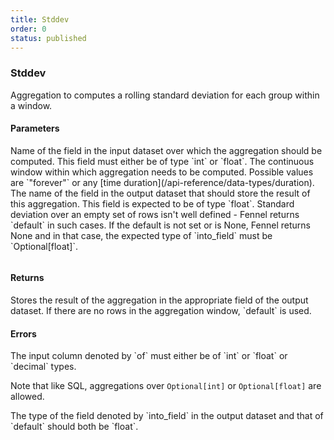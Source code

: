 ```yaml
---
title: Stddev
order: 0
status: published
---
```

### Stddev
Aggregation to computes a rolling standard deviation for each group within a window. 

#### Parameters
<Expandable title="of" type="str">
Name of the field in the input dataset over which the aggregation should be 
computed.  This field must either be of type `int` or `float`.
</Expandable>

<Expandable title="window" type="Window">
The continuous window within which aggregation needs to be computed. Possible 
values are `"forever"` or any [time duration](/api-reference/data-types/duration).
</Expandable>

<Expandable title="into_field" type="str">
The name of the field in the output dataset that should store the result of this
aggregation. This field is expected to be of type `float`.
</Expandable>

<Expandable title="default" type="Optional[float]">
Standard deviation over an empty set of rows isn't well defined - Fennel 
returns `default` in such cases. If the default is not set or is None, 
Fennel returns None and in that case, the expected type of `into_field` 
must be `Optional[float]`.
</Expandable>

<pre snippet="api-reference/aggregations/stddev#basic" status="success" 
    message="Standard deviation in window of 1 day & week">
</pre>

#### Returns
<Expandable type="Union[float, Optional[float]]">
Stores the result of the aggregation in the appropriate field of the output 
dataset. If there are no rows in the aggregation window, `default` is used.
</Expandable>


#### Errors
<Expandable title="Stddev on non int/float types">
The input column denoted by `of` must either be of `int` or `float` or 
`decimal` types.

Note that like SQL, aggregations over `Optional[int]` or `Optional[float]` 
are allowed.
</Expandable>

<Expandable title="Output and/or default aren't float">
The type of the field denoted by `into_field` in the output dataset and that of
`default` should both be `float`.
</Expandable>

<pre snippet="api-reference/aggregations/stddev#incorrect_type" status="error" 
    message="Can not take stddev over string, only int or float or decimal">
</pre>

<pre snippet="api-reference/aggregations/stddev#non_matching_types" status="error" 
    message="Invalid type: ret is int but should be float">
</pre>
